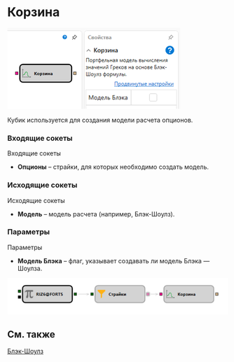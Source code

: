 # Корзина

![Designer Black Basket 00](../../../../../../images/designer_black_basket_00.png)

Кубик используется для создания модели расчета опционов.

### Входящие сокеты

Входящие сокеты

- **Опционы** – страйки, для которых необходимо создать модель.

### Исходящие сокеты

Исходящие сокеты

- **Модель** – модель расчета (например, Блэк-Шоулз).

### Параметры

Параметры

- **Модель Блэка** – флаг, указывает создавать ли модель Блэка — Шоулза.

![Designer Black Basket 01](../../../../../../images/designer_black_basket_01.png)

## См. также

[Блэк-Шоулз](black_scholes.md)
